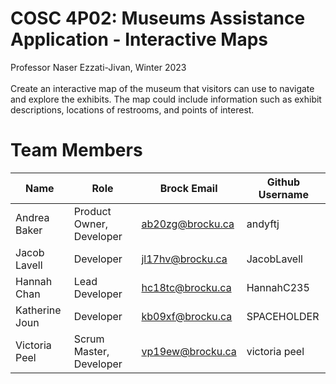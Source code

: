 # COSC 4P02: Museums Assistance Application - Interactive Maps

Professor Naser Ezzati-Jivan, Winter 2023 <br><br>
Create an interactive map of the museum that visitors can use to navigate and explore the exhibits. The map could include information such as exhibit descriptions, locations of restrooms, and points of interest.

# Team Members

|Name|Role|Brock Email|Github Username|
|--|--|--|--|
| Andrea Baker | Product Owner, Developer | ab20zg@brocku.ca | andyftj
| Jacob Lavell | Developer | jl17hv@brocku.ca | JacobLavell
| Hannah Chan | Lead Developer | hc18tc@brocku.ca | HannahC235
| Katherine Joun | Developer | kb09xf@brocku.ca | SPACEHOLDER
| Victoria Peel | Scrum Master, Developer | vp19ew@brocku.ca | victoria peel
